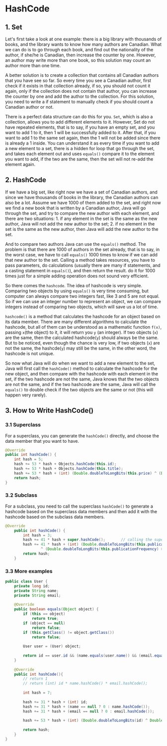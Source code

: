 # HashCode

## 1. Set

Let's first take a look at one example: there is a big library with thousands of books, and the library wants to know how many authors are Canadian. What we can do is to go through each book, and find out the nationality of the author, if she/he is Canadian, then increase the counter by one. However, an author may write more than one book, so this solution may count an author more than one time.

A better solution is to create a collection that contains all Canadian authors that you have see so far. So every time you see a Canadian author, first check if it exists in that collection already, if so, you should not count it again, only if the collection does not contain that author, you can increase the counter by one and add the author to the collection. For this solution, you need to write a if statement to manually check if you should count a Canadian author or not.

There is a perfect data structure can do this for you. `Set`, which is also a collection, allows you to add different elements to it. However, Set do not have repeated elements, that is to say, if you have an empty set, and you want to add 1 to it, then 1 will be successfully added to it. After that, if you want to add 1 to the same set again, then the 1 will not be added since there is already a 1 inside. You can understand it as every time if you want to add a new element to a set, there is a hidden for loop that go through the set, and takes each element out and uses `equals()` compare it to the element you want to add, if the two are the same, then the set will not re-add the element again.

## 2. HashCode

If we have a big set, like right now we have a set of Canadian authors, and since we have thousands of books in the library, the Canadian authors can also be a lot. Assume we have 1000 of them added to the set, and right now we find a new book that is written by a Canadian author, Java will go through the set, and try to compare the new author with each element, and there are two situations: 1. if any element in the set is the same as the new author, Java will not add the new author to the set; 2. if no element in the set is the same as the new author, then Java will add the new author to the set.

And to compare two authors Java can use the `equals()` method. The problem is that there are 1000 of authors in the set already, that is to say, in the worst case, we have to call `equals()` 1000 times to know if we can add that new author to the set. Calling a method takes resources, you have to pass parameters, do calculations (usually there are many if statements, and a casting statement in `equals()`), and then return the result. do it for 1000 times just for a simple adding operation does not sound very efficient.

So there comes the `hashcode`. The idea of hashcode is very simple. Comparing two objects by using `equals()` is very time consuming, but computer can always compare two integers fast, like 3 and 5 are not equal. So if we can use an integer number to represent an object, we can compare integers instead of comparing two objects, which will save us a lot of time.

`hashcode()` is a method that calculates the hashcode for an object based on its data member. There are many different algorithms to calculate the hashcode, but all of them can be understood as a mathematic function `f(x)`, passing `x`(the object) to it, it will return you `y` (an integer). If two objects (`x`) are the same, then the calculated hashcode(`y`) should always be the same. But to be noticed, even though the chance is very low, if two objects (`x`) are not the same, the hashcde(`y`) may still be the same, in the other word, the hashcode is not unique.

So now what Java will do when we want to add a new element to the set, Java will first call the `hashCode()` method to calculate the hashcode for the new object, and then compare with the hashcode with each element in the set, if the two hashcode are not the same, Java knows that the two objects are not the same, and if the two hashcode are the same, Java will call the `equals()` to double check if the two objects are the same or not (this will happen very rarely).

## 3. How to Write HashCode()

### 3.1 Superclass

For a superclass, you can generate the `hashCode()` directly, and choose the data member that you want to have.

```java
@Override
public int hashCode() {
    int hash = 5;
    hash += 53 * hash + Objects.hashCode(this.id);
    hash += 53 * hash + Objects.hashCode(this.title);
    hash += 53 * hash + (int) (Double.doubleToLongBits(this.price) ^ (Double.doubleToLongBits(this.price) >>> 32));
    return hash;
}
```

### 3.2 Subclass

For a subclass, you need to call the superclass `hashCode()` to generate a hashcode based on the superclass data members and then add it with the hashcode based on the subclass data members.

```java
@Override
    public int hashCode() {
        int hash = 3;
        hash += 41 * hash + super.hashCode();		// calling the super class hashcode()
        hash += 41 * hash + (int) (Double.doubleToLongBits(this.publicationFrequency)
                ^ (Double.doubleToLongBits(this.publicationFrequency) >>> 32));
        return hash;
    }
```
### 3.3 More examples

```java
public class User {
    private long id;
    private String name;
    private String email;
    
    @Override
    public boolean equals(Object object) {
        if (this == object) 
            return true;
        if (object == null)
            return false;
        if (this.getClass() != object.getClass())
            return false;
        
        User user = (User) object;
        
        return id == user.id && (name.equals(user.name)) && (email.equals(user.email));
    }
    
    @Override
    public int hashCode(){
        // return 1
        // return (int) id * name.hashCode() * email.hashCode();
        
        int hash = 7;
        
        hash += 31 * hash + (int) id;
        hash += 31 * hash + (name == null ? 0 : name.hashCode());
        hash += 31 * hash + (email == null ? 0 : email.hashCode());
        
        hash += 53 * hash + (int) (Double.doubleToLongBits(id) ^ Double.doubleToLongBits(id) >>> 32);
        
        return hash;
    }
}

```
